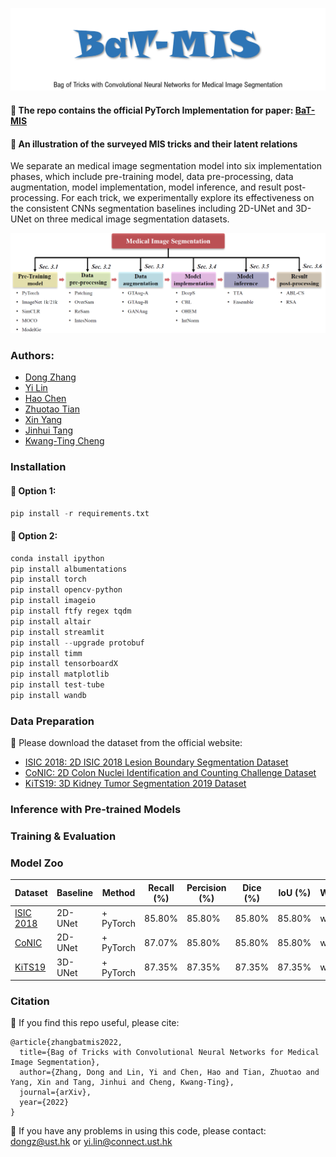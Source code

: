 [comment]: <> ()
![visualization](figures/logo.png)

#### 🌻 The repo contains the official PyTorch Implementation for paper: [BaT-MIS](https://arxiv.org/list/cs.CV/recent)

[comment]: <> ()
#### 🌻 An illustration of the surveyed MIS tricks and their latent relations  
We separate an medical image segmentation model into six implementation phases, which include pre-training model, data pre-processing, data augmentation, model implementation, model inference, and result post-processing. For each trick, we experimentally explore its effectiveness on the consistent CNNs segmentation baselines including 2D-UNet and 3D-UNet on three medical image segmentation datasets.

[comment]: <> ()
![visualization](figures/fig1.png)

###  Authors:
* [Dong Zhang](https://dongzhang89.github.io/)
* [Yi Lin](https://ianyilin.github.io/)
* [Hao Chen](https://cse.hkust.edu.hk/admin/people/faculty/profile/jhc)
* [Zhuotao Tian](https://scholar.google.com/citations?user=mEjhz-IAAAAJ&hl=zh-TW)
* [Xin Yang](https://scholar.google.com/citations?user=lsz8OOYAAAAJ&hl=zh-CN)
* [Jinhui Tang](https://scholar.google.com/citations?user=ByBLlEwAAAAJ&hl=zh-CN)
* [Kwang-Ting Cheng](https://seng.hkust.edu.hk/about/people/faculty/tim-kwang-ting-cheng)

### Installation
#### 🌻 Option 1: 
```python
pip install -r requirements.txt
```
#### 🌻 Option 2: 
```python
conda install ipython
pip install albumentations
pip install torch
pip install opencv-python
pip install imageio
pip install ftfy regex tqdm
pip install altair
pip install streamlit
pip install --upgrade protobuf
pip install timm
pip install tensorboardX
pip install matplotlib
pip install test-tube
pip install wandb
```

### Data Preparation
🌻 Please download the dataset from the official website:
* [ISIC 2018: 2D ISIC 2018 Lesion Boundary Segmentation Dataset](https://challenge.isic-archive.com/landing/2018/)
* [CoNIC: 2D Colon Nuclei Identification and Counting Challenge Dataset](https://conic-challenge.grand-challenge.org/)
* [KiTS19: 3D Kidney Tumor Segmentation 2019 Dataset](https://kits19.grand-challenge.org/data/)

### Inference with Pre-trained Models


### Training & Evaluation


### Model Zoo

Dataset  | Baseline | Method | Recall (%) | Percision (%) |  Dice (%) |  IoU (%) | Weight
------------- | ------------- | ------------- | ------------- | ------------- | ------------- | ------------- | -------------
[ISIC 2018](https://challenge.isic-archive.com/landing/2018/)  | 2D-UNet | + PyTorch | 85.80%  | 85.80%  | 85.80% | 85.80%  | weight
[CoNIC](https://conic-challenge.grand-challenge.org/)  | 2D-UNet | + PyTorch | 87.07%  | 85.80%   | 85.80% | 85.80% | weight 
[KiTS19](https://kits19.grand-challenge.org/data/) | 3D-UNet | + PyTorch  | 87.35% | 87.35%  | 87.35% | 87.35% | weight


### Citation
🌻 If you find this repo useful, please cite:
```
@article{zhangbatmis2022,
  title={Bag of Tricks with Convolutional Neural Networks for Medical Image Segmentation},
  author={Zhang, Dong and Lin, Yi and Chen, Hao and Tian, Zhuotao and Yang, Xin and Tang, Jinhui and Cheng, Kwang-Ting},
  journal={arXiv},
  year={2022}
}
```

🌻 If you have any problems in using this code, please contact: dongz@ust.hk or yi.lin@connect.ust.hk
